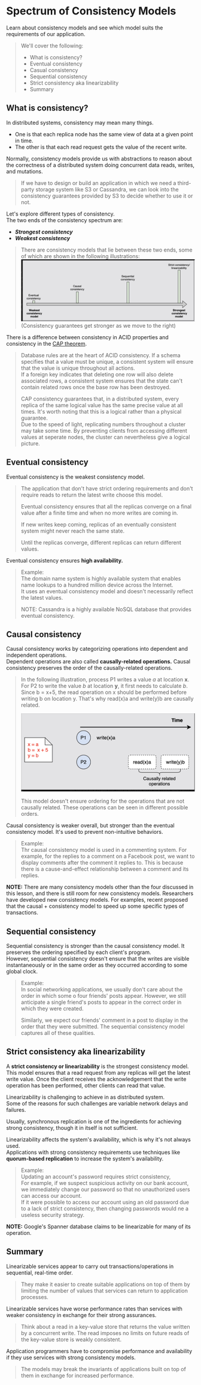 # Spectrum of Consistency Models

Learn about consistency models and see which model suits the requirements of our application.

> We'll cover the following:
>
> - What is consistency?
> - Eventual consistency
> - Casual consistency
> - Sequential consistency
> - Strict consistency aka linearizability
> - Summary

## What is consistency?

In distributed systems, consistency may mean many things.

- One is that each replica node has the same view of data at a given point in time.
- The other is that each read request gets the value of the recent write.

Normally, consistency models provide us with abstractions to reason about the correctness of a distributed system doing concurrent data reads, writes, and mutations.

> If we have to design or build an application in which we need a third-party storage system like S3 or Cassandra, we can look into the consistency guarantees provided by S3 to decide whether to use it or not.

Let's explore different types of consistency.  
The two ends of the consistency spectrum are:

- **_Strongest consistency_**
- **_Weakest consistency_**

> There are consistency models that lie between these two ends, some of which are shown in the following illustrations:
> ![spectrum of consistency models.](./images/consistency%20model.png)  
>  (Consistency guarantees get stronger as we move to the right)

There is a difference between consistency in ACID properties and consistency in the [CAP theorem](./CAP-theorem.md).

> Database rules are at the heart of ACID consistency. If a schema specifies that a value must be unique, a consistent system will ensure that the value is unique throughout all actions.  
>  If a foreign key indicates that deleting one row will also delete associated rows, a consistent system ensures that the state can't contain related rows once the base row has been destroyed.
>
> CAP consistency guarantees that, in a distributed system, every replica of the same logical value has the same precise value at all times. It's worth noting that this is a logical rather than a physical guarantee.  
> Due to the speed of light, replicating numbers throughout a cluster may take some time. By preventing clients from accessing different values at seperate nodes, the cluster can nevertheless give a logical picture.

## Eventual consistency

Eventual consistency is the weakest consistency model.

> The application that don't have strict ordering requirements and don't require reads to return the latest write choose this model.
>
> Eventual consistency ensures that all the replicas converge on a final value after a finite time and when no more writes are coming in.
>
> If new writes keep coming, replicas of an eventually consistent system might never reach the same state.
>
> Until the replicas converge, different replicas can return different values.

Eventual consistency ensures **high availability.**

> Example:  
> The domain name system is highly available system that enables name lookups to a hundred million device across the Internet.  
>  It uses an eventual consistency model and doesn't necessarily reflect the latest values.
>
> NOTE: Cassandra is a highly available NoSQL database that provides eventual consistency.

## Causal consistency

Causal consistency works by categorizing operations into dependent and independent operations.  
 Dependent operations are also called **causally-related operations.** Causal consistency preserves the order of the causally-related operations.

> In the following illustration, process P1 writes a value _a_ at location **x**. For P2 to write the value _b_ at location **y**, it first needs to calculate _b_. Since b = x+5, the read operation on x should be performed before writing b on location y. That's why read(x)a and write(y)b are causally related.
>
> ![causal consistency](./images/casual%20consistency.png)
>
> This model doesn't ensure ordering for the operations that are not causally related. These operations can be seen in different possible orders.

Causal consistency is weaker overall, but stronger than the eventual consistency model. It's used to prevent non-intuitive behaviors.

> Example:  
> Thr causal consistency model is used in a commenting system. For example, for the replies to a comment on a Facebook post, we want to display comments after the comment it replies to. This is because there is a cause-and-effect relationship between a comment and its replies.

**NOTE:** There are many consistency models other than the four discussed in this lesson, and there is still room for new consistency models. Researchers have developed new consistency models. For examples, recent proposed that the causal + consistency model to speed up some specific types of transactions.

## Sequential consistency

Sequential consistency is stronger than the causal consistency model. It preserves the ordering specified by each client's program.  
 However, sequential consistency doesn't ensure that the writes are visible instantaneously or in the same order as they occurred according to some global clock.

> Example:  
> In social networking applications, we usually don't care about the order in which some o four friends' posts appear. However, we still anticipate a single friend's posts to appear in the correct order in which they were created.
>
> Similarly, we expect our friends' comment in a post to display in the order that they were submitted. The sequential consistency model captures all of these qualities.

## Strict consistency aka linearizability

A **strict consistency or linearizability** is the strongest consistency model.  
 This model ensures that a read request from any replicas will get the latest write value. Once the client receives the acknowledgement that the write operation has been performed, other clients can read that value.

Linearizability is challenging to achieve in as distributed system.  
 Some of the reasons for such challenges are variable network delays and failures.

Usually, synchronous replication is one of the ingredients for achieving strong consistency, though it in itself is not sufficient.

Linearizability affects the system's availability, which is why it's not always used.  
 Applications with strong consistency requirements use techniques like **quorum-based replication** to increase the system's availability.

> Example:  
> Updating an account's password requires strict consistency,  
>  For example, if we suspect suspicious activity on our bank account, we immediately change our password so that no unauthorized users can access our account.  
>  If it were possible to access our account using an old password due to a lack of strict consistency, then changing passwords would ne a useless security strategy.

**NOTE:** Google's Spanner database claims to be linearizable for many of its operation.

## Summary

Linearizable services appear to carry out transactions/operations in sequential, real-time order.

> They make it easier to create suitable applications on top of them by limiting the number of values that services can return to application processes.

Linearizable services have worse performance rates than services with weaker consistency in exchange for their strong assurances.

> Think about a read in a key-value store that returns the value written by a concurrent write. The read imposes no limits on future reads of the key-value store is weakly consistent.

Application programmers have to compromise performance and availability if they use services with strong consistency models.  
 > The models may break the invariants of applications built on top of them in exchange for increased performance.
